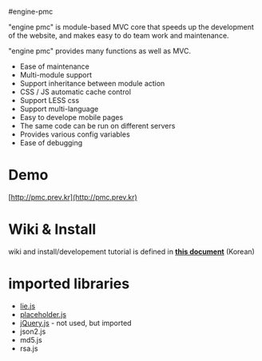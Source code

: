 #engine-pmc

"engine pmc" is module-based MVC core that speeds up the development of the website, and makes easy to do team work and maintenance.

"engine pmc" provides many functions as well as MVC.

+ Ease of maintenance
+ Multi-module support
+ Support inheritance between module action
+ CSS / JS automatic cache control
+ Support LESS css
+ Support multi-language
+ Easy to develope mobile pages
+ The same code can be run on different servers
+ Provides various config variables
+ Ease of debugging

# Demo
[http://pmc.prev.kr](http://pmc.prev.kr)

# Wiki & Install
wiki and install/developement tutorial is defined in **[this document](https://github.com/Prev/engine-pmc/wiki)** (Korean)


# imported libraries
+ [lie.js](https://github.com/Prev/liejs)
+ [placeholder.js](https://github.com/Prev/placeholderjs)
+ [jQuery.js](http://jquery.com/) - not used, but imported
+ json2.js
+ md5.js
+ rsa.js
